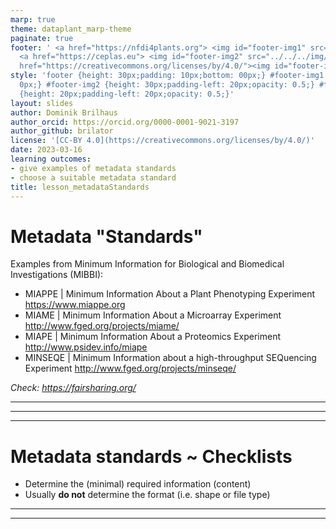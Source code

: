 ```yaml
---
marp: true
theme: dataplant_marp-theme
paginate: true
footer: ' <a href="https://nfdi4plants.org"> <img id="footer-img1" src="../../../img/_logos/DataPLANT/DataPLANT_logo_square_bg_transparent.svg"></a>
  <a href="https://ceplas.eu"> <img id="footer-img2" src="../../../img/_logos/CEPLAS/CEPLAS_Icon.jpeg"></a><a
  href="https://creativecommons.org/licenses/by/4.0/"><img id="footer-img3" src="../../../img/_logos/CreativeCommons/by.svg"></a> '
style: 'footer {height: 30px;padding: 10px;bottom: 00px;} #footer-img1 {height: 30px;padding-left:
  0px;} #footer-img2 {height: 30px;padding-left: 20px;opacity: 0.5;} #footer-img3
  {height: 20px;padding-left: 20px;opacity: 0.5;}'
layout: slides
author: Dominik Brilhaus
author_orcid: https://orcid.org/0000-0001-9021-3197
author_github: brilator
license: '[CC-BY 4.0](https://creativecommons.org/licenses/by/4.0/)'
date: 2023-03-16
learning outcomes:
- give examples of metadata standards
- choose a suitable metadata standard
title: lesson_metadataStandards
---
```


# Metadata "Standards"

Examples from Minimum Information for Biological and Biomedical Investigations (MIBBI):
- MIAPPE | Minimum Information About a Plant Phenotyping Experiment https://www.miappe.org
- MIAME | Minimum Information About a Microarray Experiment http://www.fged.org/projects/miame/
- MIAPE | Minimum Information About a Proteomics Experiment http://www.psidev.info/miape
- MINSEQE | Minimum Information about a high-throughput SEQuencing Experiment http://www.fged.org/projects/minseqe/

*Check: https://fairsharing.org/*

<!-- Source to slide(s) -->
<!-- ../../bricks/lesson_metadataStandards-NotStandards.md -->


---

<!-- Source to slide(s) -->
<!-- ../../bricks/lesson_metadataStandards-MIAPE.md -->


---

<!-- Source to slide(s) -->
<!-- ../../bricks/lesson_metadataStandards-MIAPPE.md -->


---

# Metadata standards ~ Checklists

- Determine the (minimal) required information (content)
- Usually **do not** determine the format (i.e. shape or file type)

<!-- Source to slide(s) -->
<!-- ../../bricks/lesson_metadataStandards-Checklists.md -->


---

<!-- Source to slide(s) -->
<!-- ../../bricks/lesson_metadataStandards-MIAPPE_ISA.md -->


---
